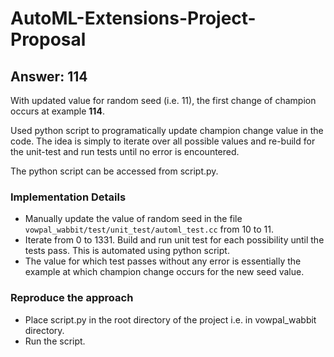 # AutoML-Extensions-Project-Proposal

## Answer: 114

With updated value for random seed (i.e. 11), the first change of champion occurs at example **114**.

Used python script to programatically update champion change value in the code. The idea is simply to iterate over all possible values and re-build for the unit-test and run tests until no error is encountered.

The python script can be accessed from script.py.

### Implementation Details

- Manually update the value of random seed in the file `vowpal_wabbit/test/unit_test/automl_test.cc` from 10 to 11.
- Iterate from 0 to 1331. Build and run unit test for each possibility until the tests pass. This is automated using python script.
- The value for which test passes without any error is essentially the example at which champion change occurs for the new seed value.

### Reproduce the approach

- Place script.py in the root directory of the project i.e. in vowpal_wabbit directory.
- Run the script.
